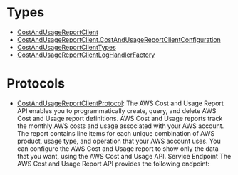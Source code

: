 # Types

  - [CostAndUsageReportClient](/aws-sdk-swift/reference/0.x/AWSCostandUsageReportService/CostAndUsageReportClient)
  - [CostAndUsageReportClient.CostAndUsageReportClientConfiguration](/aws-sdk-swift/reference/0.x/AWSCostandUsageReportService/CostAndUsageReportClient_CostAndUsageReportClientConfiguration)
  - [CostAndUsageReportClientTypes](/aws-sdk-swift/reference/0.x/AWSCostandUsageReportService/CostAndUsageReportClientTypes)
  - [CostAndUsageReportClientLogHandlerFactory](/aws-sdk-swift/reference/0.x/AWSCostandUsageReportService/CostAndUsageReportClientLogHandlerFactory)

# Protocols

  - [CostAndUsageReportClientProtocol](/aws-sdk-swift/reference/0.x/AWSCostandUsageReportService/CostAndUsageReportClientProtocol):
    The AWS Cost and Usage Report API enables you to programmatically create, query, and delete AWS Cost and Usage report definitions. AWS Cost and Usage reports track the monthly AWS costs and usage associated with your AWS account. The report contains line items for each unique combination of AWS product, usage type, and operation that your AWS account uses. You can configure the AWS Cost and Usage report to show only the data that you want, using the AWS Cost and Usage API. Service Endpoint The AWS Cost and Usage Report API provides the following endpoint:
